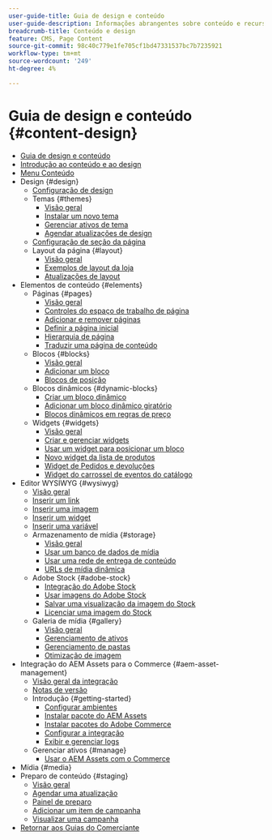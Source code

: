 ```yaml
---
user-guide-title: Guia de design e conteúdo
user-guide-description: Informações abrangentes sobre conteúdo e recursos de design para administradores do Adobe Commerce e do Magento Open Source e profissionais de marketing de eCommerce.
breadcrumb-title: Conteúdo e design
feature: CMS, Page Content
source-git-commit: 98c40c779e1fe705cf1bd47331537bc7b7235921
workflow-type: tm+mt
source-wordcount: '249'
ht-degree: 4%

---
```



# Guia de design e conteúdo {#content-design}

- [Guia de design e conteúdo](guide-overview.md)
- [Introdução ao conteúdo e ao design](introduction.md)
- [Menu Conteúdo](content-menu.md)
- Design {#design}
   - [Configuração de design](configuration.md)
   - Temas {#themes}
      - [Visão geral](themes.md)
      - [Instalar um novo tema](theme-install.md)
      - [Gerenciar ativos de tema](theme-assets.md)
      - [Agendar atualizações de design](schedule.md)
   - [Configuração de seção da página](page-setup.md)
   - Layout da página {#layout}
      - [Visão geral](page-layout.md)
      - [Exemplos de layout da loja](page-layout-examples.md)
      - [Atualizações de layout](layout-updates.md)
- Elementos de conteúdo {#elements}
   - Páginas {#pages}
      - [Visão geral](pages.md)
      - [Controles do espaço de trabalho de página](pages-workspace.md)
      - [Adicionar e remover páginas](page-add.md)
      - [Definir a página inicial](page-home-new.md)
      - [Hierarquia de página](page-hierarchy.md)
      - [Traduzir uma página de conteúdo](page-translate.md)
   - Blocos {#blocks}
      - [Visão geral](blocks.md)
      - [Adicionar um bloco](block-add.md)
      - [Blocos de posição](block-position.md)
   - Blocos dinâmicos {#dynamic-blocks}
      - [Criar um bloco dinâmico](dynamic-blocks.md)
      - [Adicionar um bloco dinâmico giratório](dynamic-blocks-rotate.md)
      - [Blocos dinâmicos em regras de preço](dynamic-blocks-price-rules.md)
   - Widgets {#widgets}
      - [Visão geral](widgets.md)
      - [Criar e gerenciar widgets](widget-create.md)
      - [Usar um widget para posicionar um bloco](widget-static-block.md)
      - [Novo widget da lista de produtos](widget-new-products-list.md)
      - [Widget de Pedidos e devoluções](widget-orders-returns.md)
      - [Widget do carrossel de eventos do catálogo](widget-event-carousel.md)
- Editor WYSIWYG {#wysiwyg}
   - [Visão geral](editor.md)
   - [Inserir um link](editor-insert-link.md)
   - [Inserir uma imagem](editor-insert-image.md)
   - [Inserir um widget](editor-widget.md)
   - [Inserir uma variável](editor-insert-variable.md)
   - Armazenamento de mídia {#storage}
      - [Visão geral](media-storage.md)
      - [Usar um banco de dados de mídia](media-storage-database.md)
      - [Usar uma rede de entrega de conteúdo](media-storage-content-delivery-network.md)
      - [URLs de mídia dinâmica](catalog-urls-dynamic-media.md)
   - Adobe Stock {#adobe-stock}
      - [Integração do Adobe Stock](adobe-stock.md)
      - [Usar imagens do Adobe Stock](adobe-stock-manage.md)
      - [Salvar uma visualização da imagem do Stock](adobe-stock-save-preview.md)
      - [Licenciar uma imagem do Stock](adobe-stock-license-image.md)
   - Galeria de mídia {#gallery}
      - [Visão geral](media-gallery.md)
      - [Gerenciamento de ativos](media-gallery-asset-management.md)
      - [Gerenciamento de pastas](media-gallery-folder-management.md)
      - [Otimização de imagem](media-gallery-image-optimization.md)
- Integração do AEM Assets para o Commerce {#aem-asset-management}
   - [Visão geral da integração](aem-assets-integration.md)
   - [Notas de versão](aem-assets-release-notes.md)
   - Introdução {#getting-started}
      - [Configurar ambientes](aem-assets-getting-started.md)
      - [Instalar pacote do AEM Assets](aem-assets-configure-aem.md)
      - [Instalar pacotes do Adobe Commerce](aem-assets-configure-commerce.md)
      - [Configurar a integração](aem-assets-setup-synchronization.md)
      - [Exibir e gerenciar logs](aem-assets-log-files.md)
   - Gerenciar ativos {#manage}
      - [Usar o AEM Assets com o Commerce](aem-assets-manage.md)
- Mídia {#media}
- Preparo de conteúdo {#staging}
   - [Visão geral](content-staging.md)
   - [Agendar uma atualização](content-staging-scheduled-update.md)
   - [Painel de preparo](content-staging-dashboard.md)
   - [Adicionar um item de campanha](content-staging-add-item.md)
   - [Visualizar uma campanha](content-staging-preview.md)
- [Retornar aos Guias do Comerciante](https://experienceleague.adobe.com/en/docs/commerce-admin/user-guides/home)

